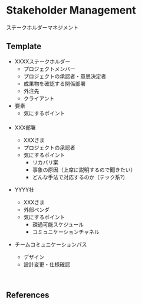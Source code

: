 # Stakeholder Management
ステークホルダーマネジメント

## Template
- XXXXステークホルダー
  - プロジェクトメンバー
  - プロジェクトの承認者・意思決定者
  - 成果物を確認する関係部署
  - 外注先
  - クライアント
- 要素
    - 気にするポイント

#### 
- XXX部署
  - XXXさま
  - プロジェクトの承認者
  - 気にするポイント
    - リカバリ案
    - 事象の原因（上席に説明するので聞きたい）
    - どんな手法で対応するのか（テック系?）

- YYYY社
  - XXXさま
  - 外部ベンダ
  - 気にするポイント
    - 疎通可能スケジュール
    - コミュニケーションチャネル

- チームコミュニケーションパス
  - デザイン
  - 設計変更・仕様確認



<br>

## References
